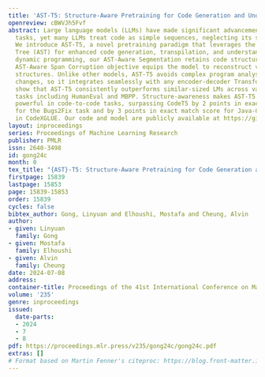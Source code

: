 ```yaml
---
title: 'AST-T5: Structure-Aware Pretraining for Code Generation and Understanding'
openreview: cBWVJh5Fvf
abstract: Large language models (LLMs) have made significant advancements in code-related
  tasks, yet many LLMs treat code as simple sequences, neglecting its structured nature.
  We introduce AST-T5, a novel pretraining paradigm that leverages the Abstract Syntax
  Tree (AST) for enhanced code generation, transpilation, and understanding. Using
  dynamic programming, our AST-Aware Segmentation retains code structure, while our
  AST-Aware Span Corruption objective equips the model to reconstruct various code
  structures. Unlike other models, AST-T5 avoids complex program analyses or architectural
  changes, so it integrates seamlessly with any encoder-decoder Transformer. Evaluations
  show that AST-T5 consistently outperforms similar-sized LMs across various code-related
  tasks including HumanEval and MBPP. Structure-awareness makes AST-T5 particularly
  powerful in code-to-code tasks, surpassing CodeT5 by 2 points in exact match score
  for the Bugs2Fix task and by 3 points in exact match score for Java-C# Transpilation
  in CodeXGLUE. Our code and model are publicly available at https://github.com/gonglinyuan/ast_t5.
layout: inproceedings
series: Proceedings of Machine Learning Research
publisher: PMLR
issn: 2640-3498
id: gong24c
month: 0
tex_title: "{AST}-T5: Structure-Aware Pretraining for Code Generation and Understanding"
firstpage: 15839
lastpage: 15853
page: 15839-15853
order: 15839
cycles: false
bibtex_author: Gong, Linyuan and Elhoushi, Mostafa and Cheung, Alvin
author:
- given: Linyuan
  family: Gong
- given: Mostafa
  family: Elhoushi
- given: Alvin
  family: Cheung
date: 2024-07-08
address:
container-title: Proceedings of the 41st International Conference on Machine Learning
volume: '235'
genre: inproceedings
issued:
  date-parts:
  - 2024
  - 7
  - 8
pdf: https://proceedings.mlr.press/v235/gong24c/gong24c.pdf
extras: []
# Format based on Martin Fenner's citeproc: https://blog.front-matter.io/posts/citeproc-yaml-for-bibliographies/
---
```

